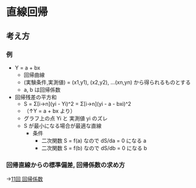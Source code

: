 # 直線回帰
## 考え方
### 例
- Y = a + bx
	- 回帰曲線
	- (実験条件,実測値) = (x1,y1), (x2,y2), ...(xn,yn)  から得られるものとする
	- a, b は回帰係数
- 回帰残差の平方和
	- S = Σ\[i→n](yi - Yi)^2 = Σ\[i→n](yi - a - bxi)^2
	- （↑Y = a + bx より）
	- グラフ上の点 Yi と 実測値 yi のズレ
	- S が最小になる場合が最適な直線
		- 条件
			- 二次関数 S = f(a) なので dS/da = 0 になる a
			- 二次関数 S = f(b) なので dS/db = 0 になる b

### 回帰直線からの標準偏差, 回帰係数の求め方
→[11回 回帰係数](11.md)